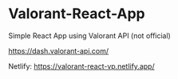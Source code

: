 # Valorant-React-App

Simple React App using Valorant API (not official)

https://dash.valorant-api.com/

Netlify: https://valorant-react-vp.netlify.app/
